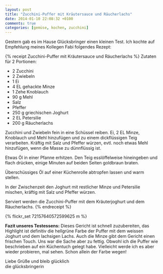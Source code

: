 ```yaml
---
layout: post
title: "Zucchini-Puffer mit Kräutersauce und Räucherlachs"
date: 2014-01-10 22:08:32 +0100
comments: true
categories: [gemüse, kochen, zucchini]
---
```

Gestern gab es im Hause Glücksbringer einen kleinen Test. Ich kochte auf Empfehlung meines Kollegen Fabi folgendes Rezept:

{% receipt Zucchini-Puffer mit Kräutersauce und Räucherlachs %}
Zutaten für 2 Portionen:

- 2 Zucchini
- 2 Zwiebeln
- 1 Ei
- 4 EL gehackte Minze
- 1 Zehe Knoblauch
- 90 g Mehl
- Salz
- Pfeffer
- 250 g griechischen Joghurt
- 2 EL Petersilie
- 200 g Räucherlachs

Zucchini und Zwiebeln fein in eine Schüssel reiben. Ei, 2 EL Minze, Knoblauch und Mehl hinzufügen und zu einem dickflüssigen Teig verarbeiten. Kräftig mit Salz und Pfeffer würzen, evtl. noch etwas Mehl hinzufügen, wenn die Masse zu dünnflüssig ist.

Etwas Öl in einer Pfanne erhitzen. Den Teig esslöffelweise hineingeben und flach drücken, einige Minuten auf beiden Seiten goldbraun braten.

Überschüssiges Öl auf einer Küchenrolle abtropfen lassen und warm stellen.

In der Zwischenzeit den Joghurt mit restlicher Minze und Petersilie mischen, kräftig mit Salz und Pfeffer würzen.

Serviert werden die Zucchini-Puffer mit dem Kräuterjoghurt und dem Räucherlachs.
{% endreceipt %}

{% flickr_set 72157640572599625 m %}

**Fazit unseres Testessens:**
Dieses Gericht ist schnell zuzubereiten, das Highlight ist definitiv die hellgrüne Farbe der Puffer mit dem weissen Joghurt und dem lachsigen Lachs. Auch die Minze gibt dem Gericht einen frischen Touch. Uns war die Sache aber zu fettig. Obwohl ich die Puffer wie beschrieben auf ein Küchentuch gelegt habe. Vielleicht werde ich es aber wieder probieren, mal sehen. Schon allein der Farbe wegen!

Liebe Grüße und bleib glücklich  
die glücksbringerin